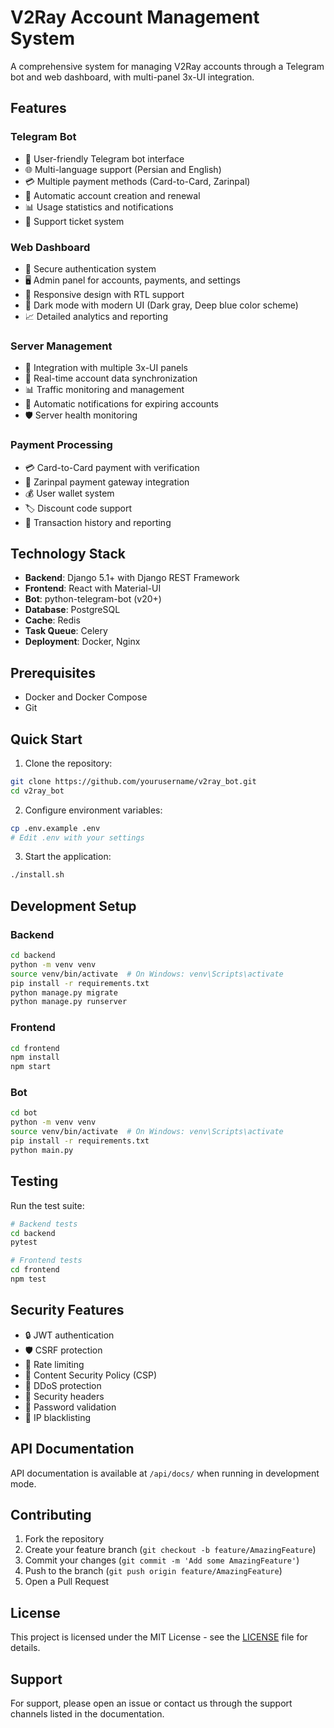 # V2Ray Account Management System

A comprehensive system for managing V2Ray accounts through a Telegram bot and web dashboard, with multi-panel 3x-UI integration.

## Features

### Telegram Bot
- 🤖 User-friendly Telegram bot interface
- 🌐 Multi-language support (Persian and English)
- 💳 Multiple payment methods (Card-to-Card, Zarinpal)
- 🔄 Automatic account creation and renewal
- 📊 Usage statistics and notifications
- 🎫 Support ticket system

### Web Dashboard
- 🔐 Secure authentication system
- 🖥️ Admin panel for accounts, payments, and settings
- 📱 Responsive design with RTL support
- 🌙 Dark mode with modern UI (Dark gray, Deep blue color scheme)
- 📈 Detailed analytics and reporting

### Server Management
- 🔌 Integration with multiple 3x-UI panels
- 🔄 Real-time account data synchronization
- 📊 Traffic monitoring and management
- 🔔 Automatic notifications for expiring accounts
- 🛡️ Server health monitoring

### Payment Processing
- 💳 Card-to-Card payment with verification
- 🔄 Zarinpal payment gateway integration
- 💰 User wallet system
- 🏷️ Discount code support
- 📜 Transaction history and reporting

## Technology Stack

- **Backend**: Django 5.1+ with Django REST Framework
- **Frontend**: React with Material-UI
- **Bot**: python-telegram-bot (v20+)
- **Database**: PostgreSQL
- **Cache**: Redis
- **Task Queue**: Celery
- **Deployment**: Docker, Nginx

## Prerequisites

- Docker and Docker Compose
- Git

## Quick Start

1. Clone the repository:
```bash
git clone https://github.com/yourusername/v2ray_bot.git
cd v2ray_bot
```

2. Configure environment variables:
```bash
cp .env.example .env
# Edit .env with your settings
```

3. Start the application:
```bash
./install.sh
```

## Development Setup

### Backend
```bash
cd backend
python -m venv venv
source venv/bin/activate  # On Windows: venv\Scripts\activate
pip install -r requirements.txt
python manage.py migrate
python manage.py runserver
```

### Frontend
```bash
cd frontend
npm install
npm start
```

### Bot
```bash
cd bot
python -m venv venv
source venv/bin/activate  # On Windows: venv\Scripts\activate
pip install -r requirements.txt
python main.py
```

## Testing

Run the test suite:
```bash
# Backend tests
cd backend
pytest

# Frontend tests
cd frontend
npm test
```

## Security Features

- 🔒 JWT authentication
- 🛡️ CSRF protection
- 🚫 Rate limiting
- 🔐 Content Security Policy (CSP)
- 🛑 DDoS protection
- 📝 Security headers
- 🔑 Password validation
- 🚦 IP blacklisting

## API Documentation

API documentation is available at `/api/docs/` when running in development mode.

## Contributing

1. Fork the repository
2. Create your feature branch (`git checkout -b feature/AmazingFeature`)
3. Commit your changes (`git commit -m 'Add some AmazingFeature'`)
4. Push to the branch (`git push origin feature/AmazingFeature`)
5. Open a Pull Request

## License

This project is licensed under the MIT License - see the [LICENSE](LICENSE) file for details.

## Support

For support, please open an issue or contact us through the support channels listed in the documentation.
